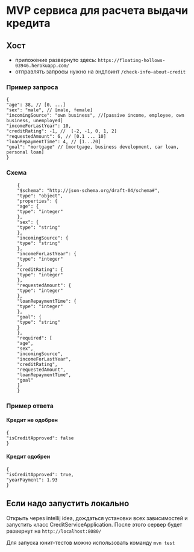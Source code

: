 # MVP cервиса для расчета выдачи кредита

## Хост
- приложение развернуто здесь: `https://floating-hollows-03946.herokuapp.com/`
- отправлять запросы нужно на эндпоинт `/check-info-about-credit`


### Пример запроса
    {
    "age": 38, // [0, ...]
    "sex": "male", // [male, female]
    "incomingSource": "own business", //[passive income, employee, own business, unemployed]
    "incomeForLastYear": 10, 
    "creditRating": -1, //  [-2, -1, 0, 1, 2]
    "requestedAmount": 6, // [0.1 ... 10]
    "loanRepaymentTime": 4, // [1...20]
    "goal": "mortgage" // [mortgage, business development, car loan, personal loan]
    }

### Схема
        {
        "$schema": "http://json-schema.org/draft-04/schema#",
        "type": "object",
        "properties": {
        "age": {
        "type": "integer"
        },
        "sex": {
        "type": "string"
        },
        "incomingSource": {
        "type": "string"
        },
        "incomeForLastYear": {
        "type": "integer"
        },
        "creditRating": {
        "type": "integer"
        },
        "requestedAmount": {
        "type": "integer"
        },
        "loanRepaymentTime": {
        "type": "integer"
        },
        "goal": {
        "type": "string"
        }
        },
        "required": [
        "age",
        "sex",
        "incomingSource",
        "incomeForLastYear",
        "creditRating",
        "requestedAmount",
        "loanRepaymentTime",
        "goal"
        ]
        }

### Пример ответа
#### Кредит не одобрен
    {
    "isCreditApproved": false
    }
#### Кредит одобрен
    {
    "isCreditApproved": true,
    "yearPayment": 1.93
    }

## Если надо запустить локально
Открыть через intellij idea, дождаться установки всех зависимостей и запустить класс CreditServiceApplication.
После этого сервер будет развернут на `http://localhost:8080/`

Для запуска юнит-тестов можно использовать команду `mvn test`